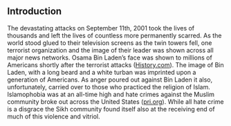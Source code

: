 ## Introduction

The devastating attacks on September 11th, 2001 took the lives of thousands and left the lives of countless more permanently scarred. As the world stood glued to their television screens as the twin towers fell, one terrorist organization and the image of their leader was shown across all major news networks. Osama Bin Laden’s face was shown to millions of Americans shortly after the terrorist attacks ([History.com](https://www.history.com/topics/21st-century/9-11-attacks)). The image of Bin Laden, with a long beard and a white turban was imprinted upon a generation of Americans. As anger poured out against Bin Laden it also, unfortunately, carried over to those who practiced the religion of Islam. Islamophobia was at an all-time high and hate crimes against the Muslim community broke out across the United States ([pri.org](https://www.pri.org/stories/2016-09-12/data-hate-crimes-against-muslims-increased-after-911)). While all hate crime is a disgrace the Sikh community found itself also at the receiving end of much of this violence and vitriol. 